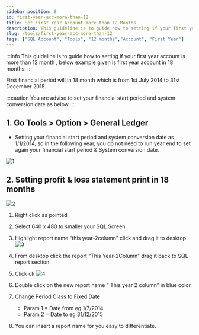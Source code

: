 ```yaml
---
sidebar_position: 8
id: first-year-acc-more-than-12
title: Set First Year Account more than 12 Months
description: This guideline is to guide how to setting if your first year account is more than 12 month , below example given is first year account in 18 months. 
slug: /tools/first-year-acc-more-than-12
tags: ["SQL Account", "Tools", "12 months","Account", "First Year"]
---
```


:::info
This guideline is to guide how to setting if your first year account is more than 12 month , below example given is first year account in 18 months.
:::

First financial period will in 18 month which is from 1st July 2014 to 31st December 2015.

:::caution
You are advise to set your financial start period and system conversion date as below.
:::

## 1. Go Tools > Option > General Ledger

- Setting your financial start period and system conversion date as 1/1/2014, so in the following year, you do not need to run year end to set again your financial start period & System conversion date.

![1](/img/tools/first-year-acc-more-than-12/1.png)

## 2. Setting profit & loss statement print in 18 months

![2](/img/tools/first-year-acc-more-than-12/2.png)

1. Right click as pointed

2. Select 640 x 480 to smaller your SQL Screen

3. Highlight report name “this year-2column” click and drag it to desktop
    ![3](/img/tools/first-year-acc-more-than-12/3.png)

4. From desktop click the report “This Year-2Column” drag it back to SQL report section.

5. Click ok
    ![4](/img/tools/first-year-acc-more-than-12/4.png)

6. Double click on the new report name “ This year 2 column” in blue color.

7. Change Period Class to Fixed Date

    - Param 1 = Date from eg 1/7/2014
    - Param 2 = Date to eg 31/12/2015

8. You can insert a report name for you easy to differentiate.
